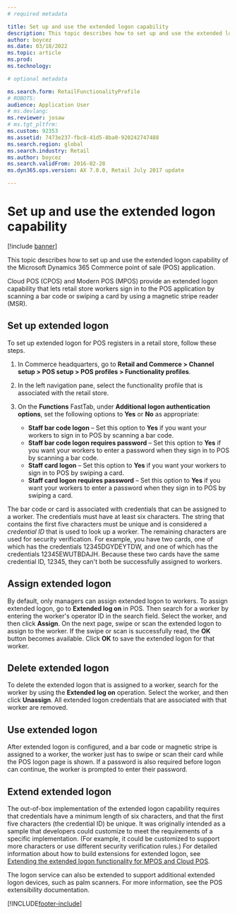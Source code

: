 ```yaml
---
# required metadata

title: Set up and use the extended logon capability
description: This topic describes how to set up and use the extended logon capability of the Microsoft Dynamics 365 Commerce point of sale (POS) application.
author: boycez
ms.date: 03/18/2022
ms.topic: article
ms.prod: 
ms.technology: 

# optional metadata

ms.search.form: RetailFunctionalityProfile
# ROBOTS: 
audience: Application User
# ms.devlang: 
ms.reviewer: josaw
# ms.tgt_pltfrm: 
ms.custom: 92353
ms.assetid: 7473e237-fbc8-41d5-8ba0-920242747488
ms.search.region: global
ms.search.industry: Retail
ms.author: boycez
ms.search.validFrom: 2016-02-28
ms.dyn365.ops.version: AX 7.0.0, Retail July 2017 update

---
```


# Set up and use the extended logon capability

[!include [banner](includes/banner.md)]

This topic describes how to set up and use the extended logon capability of the Microsoft Dynamics 365 Commerce point of sale (POS) application.

Cloud POS (CPOS) and Modern POS (MPOS) provide an extended logon capability that lets retail store workers sign in to the POS application by scanning a bar code or swiping a card by using a magnetic stripe reader (MSR).

## Set up extended logon

To set up extended logon for POS registers in a retail store, follow these steps.

1. In Commerce headquarters, go to **Retail and Commerce \> Channel setup \> POS setup \> POS profiles \> Functionality profiles**. 
2. In the left navigation pane, select the functionality profile that is associated with the retail store.
3. On the **Functions** FastTab, under **Additional logon authentication options**, set the following options to **Yes** or **No** as appropriate:

    - **Staff bar code logon** – Set this option to **Yes** if you want your workers to sign in to POS by scanning a bar code. 
    - **Staff bar code logon requires password** – Set this option to **Yes** if you want your workers to enter a password when they sign in to POS by scanning a bar code.
    - **Staff card logon** – Set this option to **Yes** if you want your workers to sign in to POS by swiping a card.
    - **Staff card logon requires password** – Set this option to **Yes** if you want your workers to enter a password when they sign in to POS by swiping a card.

The bar code or card is associated with credentials that can be assigned to a worker. The credentials must have at least six characters. The string that contains the first five characters must be unique and is considered a *credential ID* that is used to look up a worker. The remaining characters are used for security verification. For example, you have two cards, one of which has the credentials 12345DGYDEYTDW, and one of which has the credentials 12345EWUTBDAJH. Because these two cards have the same credential ID, 12345, they can't both be successfully assigned to workers.

## Assign extended logon

By default, only managers can assign extended logon to workers. To assign extended logon, go to **Extended log on** in POS. Then search for a worker by entering the worker's operator ID in the search field. Select the worker, and then click **Assign**. On the next page, swipe or scan the extended logon to assign to the worker. If the swipe or scan is successfully read, the **OK** button becomes available. Click **OK** to save the extended logon for that worker.

## Delete extended logon

To delete the extended logon that is assigned to a worker, search for the worker by using the **Extended log on** operation. Select the worker, and then click **Unassign**. All extended logon credentials that are associated with that worker are removed.

## Use extended logon

After extended logon is configured, and a bar code or magnetic stripe is assigned to a worker, the worker just has to swipe or scan their card while the POS logon page is shown. If a password is also required before logon can continue, the worker is prompted to enter their password.

## Extend extended logon

The out-of-box implementation of the extended logon capability requires that credentials have a minimum length of six characters, and that the first five characters (the credential ID) be unique. It was originally intended as a sample that developers could customize to meet the requirements of a specific implementation. (For example, it could be customized to support more characters or use different security verification rules.) For detailed information about how to build extensions for extended logon, see [Extending the extended logon functionality for MPOS and Cloud POS](https://cloudblogs.microsoft.com/dynamics365/no-audience/2018/12/14/extending-the-extended-logon-functionality-for-mpos-and-cloud-pos/).

The logon service can also be extended to support additional extended logon devices, such as palm scanners. For more information, see the POS extensibility documentation.

[!INCLUDE[footer-include](../includes/footer-banner.md)]

